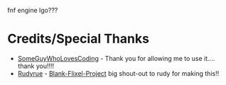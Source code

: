 fnf engine lgo???




# Credits/Special Thanks
- [SomeGuyWhoLovesCoding](https://github.com/SomeGuyWhoLovesCoding/FNF-PeoteView) - Thank you for allowing me to use it.... thank you!!!!
- [Rudyrue](https://github.com/Rudyrue) - [Blank-Flixel-Project](https://github.com/Rudyrue/Blank-Flixel-Project) big shout-out to rudy for making this!!